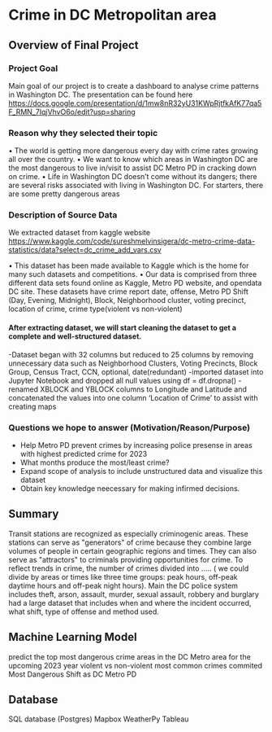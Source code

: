# Crime in DC Metropolitan area

## Overview of Final Project

### Project Goal

Main goal of our project is to create a dashboard to analyse crime patterns in Washington DC. The presentation can be found here https://docs.google.com/presentation/d/1mw8nR32yU31KWpRjtfkAfK77qa5F_RMN_7IqjVhvO6o/edit?usp=sharing

### Reason why they selected their topic 

•	The world is getting more dangerous every day with crime rates growing all over the country.
•	We want to know which areas in Washington DC are the most dangerous to live in/visit to assist DC Metro PD in cracking down on crime. 
•	Life in Washington DC doesn’t come without its dangers; there are several risks associated with living in Washington DC. For starters, there are some pretty dangerous areas

### Description of Source Data

We extracted dataset from kaggle website https://www.kaggle.com/code/sureshmelvinsigera/dc-metro-crime-data-statistics/data?select=dc_crime_add_vars.csv

•	This dataset has been made available to Kaggle which is the home for many such datasets and competitions.
•	Our data is comprised from three different data sets found online as Kaggle, Metro PD website, and opendata DC site. These datasets have crime report date, offense, Metro PD Shift (Day, Evening, Midnight), Block, Neighborhood cluster, voting precinct, location of crime, crime type(violent vs non-violent)

#### After extracting dataset, we will start cleaning the dataset to get a complete and well-structured dataset.
-Dataset began with 32 columns but reduced to 25 columns by removing unnecessary data such as Neighborhood Clusters, Voting Precincts, Block Group, Census Tract, CCN, optional, date(redundant)
-imported dataset into Jupyter Notebook and dropped all null values using 
df = df.dropna()
-renamed XBLOCK and YBLOCK columns to Longitude and Latitude and concatenated the values into one column ‘Location of Crime’ to assist with creating maps



### Questions we hope to answer (Motivation/Reason/Purpose)

- Help Metro PD prevent crimes by increasing police presense in areas with highest predicted crime for 2023
- What months produce the most/least crime?
- Expand scope of analysis to include unstructured data and visualize this dataset
- Obtain key knowledge neecessary for making infirmed decisions. 

## Summary 

Transit stations are recognized as especially criminogenic areas. These stations can serve as "generators" of crime because they combine large volumes of people in certain geographic regions and times. They can also serve as "attractors" to criminals providing opportunities for crime. To reflect trends in crime, the number of crimes divided into ..... ( we could divide by areas or times like three time groups: peak hours, off-peak daytime hours and off-peak night hours). Main the DC police system includes theft, arson, assault, murder, sexual assault, robbery and burglary had a large dataset that includes when and where the incident occurred, what shift, type of offense and method used.


## Machine Learning Model
predict the top most dangerous crime areas in the DC Metro area for the upcoming 2023 year
violent vs non-violent
most common crimes commited
Most Dangerous Shift as DC Metro PD

## Database
SQL database (Postgres)
Mapbox
WeatherPy
Tableau
